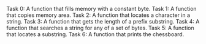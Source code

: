Task 0: A function that fills memory with a constant byte.
Task 1: A function that copies memory area.
Task 2: A function that locates a character in a string.
Task 3: A function that gets the length of a prefix substring.
Task 4: A function that searches a string for any of a set of bytes.
Task 5: A function that locates a substring.
Task 6: A function that prints the chessboard.

